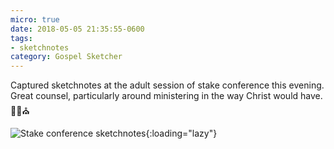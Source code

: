 ```yaml
---
micro: true
date: 2018-05-05 21:35:55-0600
tags:
- sketchnotes
category: Gospel Sketcher
---
```


Captured sketchnotes at the adult session of stake conference this evening. Great counsel, particularly around ministering in the way Christ would have. ✍🏼⛪️ 

![Stake conference sketchnotes](https://media.bennorris.org/images/gospelsketcher/uploads/2018/13c1a27e4f.jpg){:loading="lazy"}